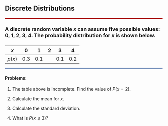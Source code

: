 <h2> Discrete Distributions</h2>
<hr style="height: 3px; background-color: #AA0000;"></hr>

### A discrete random variable $x$ can assume five possible values: 0, 1, 2, 3, 4. The probability distribution for $x$ is shown below.

<h3>

| $x$ | 0 | 1 | 2 | 3 | 4 |
| - | - | - | - | - | - |
|$p(x)$|0.3|0.1|  |0.1|0.2|

</h3>

<hr style="height: 2px; background-color: #003282;"> </hr>

<h4>Problems:</h4>

1. The table above is incomplete. Find the value of $P\left(x=2\right)$.

2. Calculate the mean for $x$.

3. Calculate the standard deviation.

4. What is $P\left(x\le 3\right)$?
